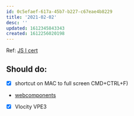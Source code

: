 ```yaml
---
id: 0c5efaef-617a-45b7-b227-c67eae4b8229
title: '2021-02-02'
desc: ''
updated: 1612345843343
created: 1612256020198
---
```


Ref: [JS I cert](https://trailhead.salesforce.com/en/users/strailhead/trailmixes/prepare-for-your-salesforce-javascript-developer-i-credential)

## Should do:

- [x] shortcut on MAC to full screen CMD+CTRL+F)
- [webcomponents](https://github.com/WICG/webcomponents)
- [x] Vlocity VPE3
